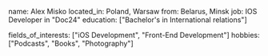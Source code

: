 
name: Alex Misko
located_in: Poland, Warsaw
from: Belarus, Minsk
job: IOS Developer in "Doc24"
education: ["Bachelor's in International relations"]

fields_of_interests: ["iOS Development", "Front-End Development"]
hobbies: ["Podcasts", "Books", "Photography"]
